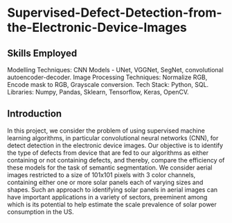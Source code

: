 # Supervised-Defect-Detection-from-the-Electronic-Device-Images

## Skills Employed

Modelling Techniques: CNN Models - UNet, VGGNet, SegNet, convolutional autoencoder-decoder.
Image Processing Techniques: Normalize RGB, Encode mask to RGB, Grayscale conversion.
Tech Stack: Python, SQL.
Libraries: Numpy, Pandas, Sklearn, Tensorflow, Keras, OpenCV.

## Introduction

In this project, we consider the problem of using supervised machine learning algorithms, in particular convolutional neural networks (CNN), for detect detection in the electronic device images. Our objective is to identify the type of defects from device that are fed to our algorithms as either containing or not containing defects, and thereby, compare the efficiency of these models for the task of semantic segmentation. We consider aerial images restricted to a size of 101x101 pixels with 3 color channels, containing either one or more solar panels each of varying sizes and shapes. Such an approach to identifying solar panels in aerial images can have important applications in a variety of sectors, preeminent among which is its potential to help estimate the scale prevalence of solar power consumption in the US.

